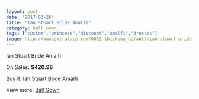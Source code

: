 ```yaml
---
layout: post
date: '2017-03-26'
title: "Ian Stuart Bride Amalfi"
category: Ball Gown
tags: ["custom","princess","discount","amalfi","dresses"]
image: http://www.extralace.com/6013-thickbox_default/ian-stuart-bride-amalfi.jpg
---
```

Ian Stuart Bride Amalfi

On Sales: **$420.98**
<a href="https://www.extralace.com/ball-gown/2860-ian-stuart-bride-amalfi.html"><amp-img layout="responsive" width="600" height="600" src="//www.extralace.com/6013-thickbox_default/ian-stuart-bride-amalfi.jpg" alt="Ian Stuart Bride Amalfi 0" /></a>

Buy it: [Ian Stuart Bride Amalfi](https://www.extralace.com/ball-gown/2860-ian-stuart-bride-amalfi.html "Ian Stuart Bride Amalfi")

View more: [Ball Gown](https://www.extralace.com/3-ball-gown "Ball Gown")